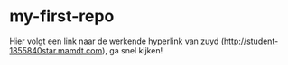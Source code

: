 # my-first-repo



Hier volgt een link naar de werkende hyperlink van zuyd (http://student-1855840star.mamdt.com), ga snel kijken!
